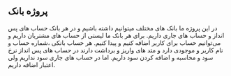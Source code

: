 ## پروژه بانک

در این پروژه ما بانک های مختلف میتوانیم داشته باشیم و در هر بانک حساب های
پس انداز و حساب های جاری داریم.
برای هر بانک ما لیستی از حساب های مشتریان داریم و می‌توانیم حساب برای کاربر اضافه
کنیم و پیدا کنیم.
هر حساب بانکی ،شماره حساب و نام کاربر و موجودی دارد و متد های واریز و برداشت دارند
در حساب های پس انداز نرخ سود و محاسبه و اضافه کردن سود داریم. اما در حساب های جاری
سود نداریم ولی اعتبار اضافه داریم.
